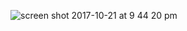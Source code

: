![screen shot 2017-10-21 at 9 44 20 pm](https://user-images.githubusercontent.com/29441324/31858290-0cdda9a0-b6a9-11e7-89b1-6635ddc16a08.png)
